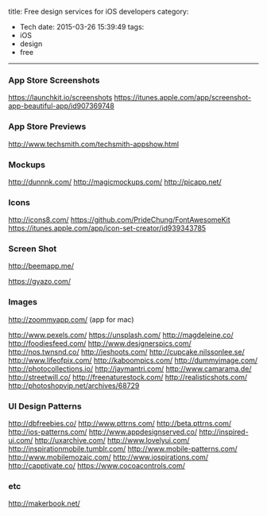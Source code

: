 title: Free design services for iOS developers
category:
  - Tech
date: 2015-03-26 15:39:49
tags:
- iOS
- design
- free
---
### App Store Screenshots

https://launchkit.io/screenshots
https://itunes.apple.com/app/screenshot-app-beautiful-app/id907369748

### App Store Previews

http://www.techsmith.com/techsmith-appshow.html


### Mockups

http://dunnnk.com/
http://magicmockups.com/
http://picapp.net/

### Icons

http://icons8.com/
https://github.com/PrideChung/FontAwesomeKit
https://itunes.apple.com/app/icon-set-creator/id939343785

### Screen Shot

http://beemapp.me/

https://gyazo.com/

### Images

http://zoommyapp.com/ (app for mac)

http://www.pexels.com/
https://unsplash.com/
http://magdeleine.co/
http://foodiesfeed.com/
http://www.designerspics.com/
http://nos.twnsnd.co/
http://jeshoots.com/
http://cupcake.nilssonlee.se/
http://www.lifeofpix.com/
http://kaboompics.com/
http://dummyimage.com/
http://photocollections.io/
http://jaymantri.com/
http://www.camarama.de/
http://streetwill.co/
http://freenaturestock.com/
http://realisticshots.com/
http://photoshopvip.net/archives/68729

### UI Design Patterns

http://dbfreebies.co/
http://www.pttrns.com/
http://beta.pttrns.com/
http://ios-patterns.com/
http://www.appdesignserved.co/
http://inspired-ui.com/
http://uxarchive.com/
http://www.lovelyui.com/
http://inspirationmobile.tumblr.com/
http://www.mobile-patterns.com/
http://www.mobilemozaic.com/
http://www.iospirations.com/
http://capptivate.co/
https://www.cocoacontrols.com/

### etc

http://makerbook.net/
